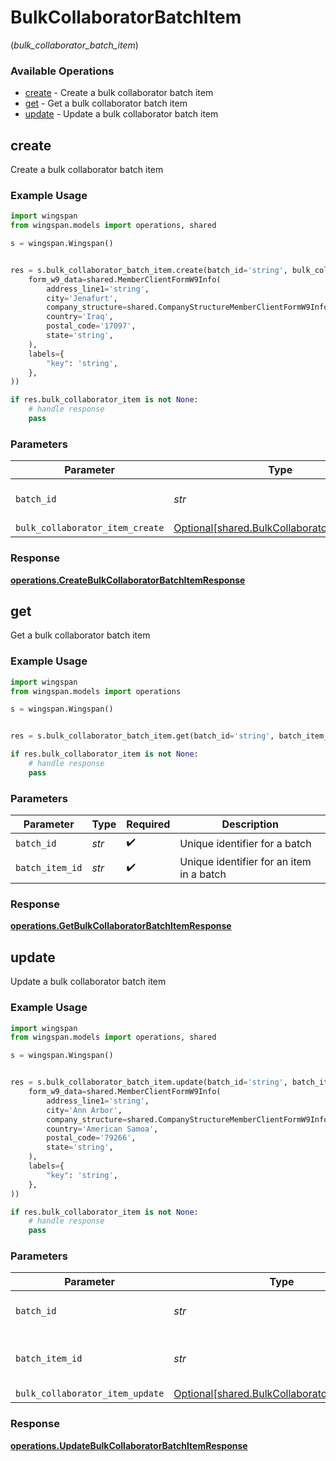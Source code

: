 # BulkCollaboratorBatchItem
(*bulk_collaborator_batch_item*)

### Available Operations

* [create](#create) - Create a bulk collaborator batch item
* [get](#get) - Get a bulk collaborator batch item
* [update](#update) - Update a bulk collaborator batch item

## create

Create a bulk collaborator batch item

### Example Usage

```python
import wingspan
from wingspan.models import operations, shared

s = wingspan.Wingspan()


res = s.bulk_collaborator_batch_item.create(batch_id='string', bulk_collaborator_item_create=shared.BulkCollaboratorItemCreate(
    form_w9_data=shared.MemberClientFormW9Info(
        address_line1='string',
        city='Jenafurt',
        company_structure=shared.CompanyStructureMemberClientFormW9Info.CORPORATION_C,
        country='Iraq',
        postal_code='17097',
        state='string',
    ),
    labels={
        "key": 'string',
    },
))

if res.bulk_collaborator_item is not None:
    # handle response
    pass
```

### Parameters

| Parameter                                                                                        | Type                                                                                             | Required                                                                                         | Description                                                                                      |
| ------------------------------------------------------------------------------------------------ | ------------------------------------------------------------------------------------------------ | ------------------------------------------------------------------------------------------------ | ------------------------------------------------------------------------------------------------ |
| `batch_id`                                                                                       | *str*                                                                                            | :heavy_check_mark:                                                                               | Unique identifier for a batch                                                                    |
| `bulk_collaborator_item_create`                                                                  | [Optional[shared.BulkCollaboratorItemCreate]](../../models/shared/bulkcollaboratoritemcreate.md) | :heavy_minus_sign:                                                                               | N/A                                                                                              |


### Response

**[operations.CreateBulkCollaboratorBatchItemResponse](../../models/operations/createbulkcollaboratorbatchitemresponse.md)**


## get

Get a bulk collaborator batch item

### Example Usage

```python
import wingspan
from wingspan.models import operations

s = wingspan.Wingspan()


res = s.bulk_collaborator_batch_item.get(batch_id='string', batch_item_id='string')

if res.bulk_collaborator_item is not None:
    # handle response
    pass
```

### Parameters

| Parameter                                | Type                                     | Required                                 | Description                              |
| ---------------------------------------- | ---------------------------------------- | ---------------------------------------- | ---------------------------------------- |
| `batch_id`                               | *str*                                    | :heavy_check_mark:                       | Unique identifier for a batch            |
| `batch_item_id`                          | *str*                                    | :heavy_check_mark:                       | Unique identifier for an item in a batch |


### Response

**[operations.GetBulkCollaboratorBatchItemResponse](../../models/operations/getbulkcollaboratorbatchitemresponse.md)**


## update

Update a bulk collaborator batch item

### Example Usage

```python
import wingspan
from wingspan.models import operations, shared

s = wingspan.Wingspan()


res = s.bulk_collaborator_batch_item.update(batch_id='string', batch_item_id='string', bulk_collaborator_item_update=shared.BulkCollaboratorItemUpdate(
    form_w9_data=shared.MemberClientFormW9Info(
        address_line1='string',
        city='Ann Arbor',
        company_structure=shared.CompanyStructureMemberClientFormW9Info.LLC_CORPORATION_S,
        country='American Samoa',
        postal_code='79266',
        state='string',
    ),
    labels={
        "key": 'string',
    },
))

if res.bulk_collaborator_item is not None:
    # handle response
    pass
```

### Parameters

| Parameter                                                                                        | Type                                                                                             | Required                                                                                         | Description                                                                                      |
| ------------------------------------------------------------------------------------------------ | ------------------------------------------------------------------------------------------------ | ------------------------------------------------------------------------------------------------ | ------------------------------------------------------------------------------------------------ |
| `batch_id`                                                                                       | *str*                                                                                            | :heavy_check_mark:                                                                               | Unique identifier for a batch                                                                    |
| `batch_item_id`                                                                                  | *str*                                                                                            | :heavy_check_mark:                                                                               | Unique identifier for an item in a batch                                                         |
| `bulk_collaborator_item_update`                                                                  | [Optional[shared.BulkCollaboratorItemUpdate]](../../models/shared/bulkcollaboratoritemupdate.md) | :heavy_minus_sign:                                                                               | N/A                                                                                              |


### Response

**[operations.UpdateBulkCollaboratorBatchItemResponse](../../models/operations/updatebulkcollaboratorbatchitemresponse.md)**

